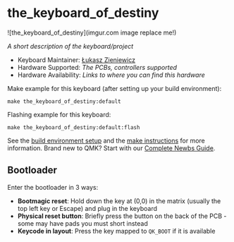 # the_keyboard_of_destiny

![the_keyboard_of_destiny](imgur.com image replace me!)

*A short description of the keyboard/project*

* Keyboard Maintainer: [Łukasz Zieniewicz](https://github.com/lzieniew)
* Hardware Supported: *The PCBs, controllers supported*
* Hardware Availability: *Links to where you can find this hardware*

Make example for this keyboard (after setting up your build environment):

    make the_keyboard_of_destiny:default

Flashing example for this keyboard:

    make the_keyboard_of_destiny:default:flash

See the [build environment setup](https://docs.qmk.fm/#/getting_started_build_tools) and the [make instructions](https://docs.qmk.fm/#/getting_started_make_guide) for more information. Brand new to QMK? Start with our [Complete Newbs Guide](https://docs.qmk.fm/#/newbs).

## Bootloader

Enter the bootloader in 3 ways:

* **Bootmagic reset**: Hold down the key at (0,0) in the matrix (usually the top left key or Escape) and plug in the keyboard
* **Physical reset button**: Briefly press the button on the back of the PCB - some may have pads you must short instead
* **Keycode in layout**: Press the key mapped to `QK_BOOT` if it is available
